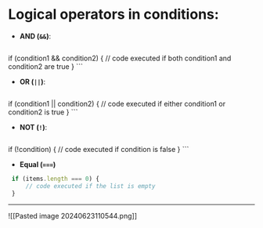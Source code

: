 
# **Logical operators in conditions**:
- **AND (`&&`)**:
     ```javascript
 if (condition1 && condition2) {
	 // code executed if both condition1 and condition2 are true
 }
     ```
- **OR (`||`)**:
     ```javascript
 if (condition1 || condition2) {
	 // code executed if either condition1 or condition2 is true
 }
     ```
- **NOT (`!`)**:
     ```javascript
 if (!condition) {
	 // code executed if condition is false
 }
     ```
- **Equal (`===`)**
```js
 if (items.length === 0) {
	 // code executed if the list is empty
 }
```

---
![[Pasted image 20240623110544.png]]